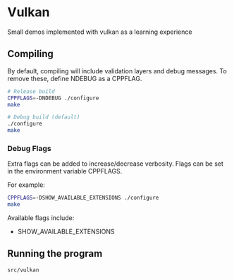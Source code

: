 # Vulkan

Small demos implemented with vulkan as a learning experience

## Compiling

By default, compiling will include validation layers and debug
messages. To remove these, define NDEBUG as a CPPFLAG.

```bash
# Release build
CPPFLAGS=-DNDEBUG ./configure
make

# Debug build (default)
./configure
make
```

### Debug Flags

Extra flags can be added to increase/decrease verbosity.
Flags can be set in the environment variable CPPFLAGS.

For example:

```bash
CPPFLAGS=-DSHOW_AVAILABLE_EXTENSIONS ./configure
make
```

Available flags include:
- SHOW_AVAILABLE_EXTENSIONS

## Running the program

```bash
src/vulkan
```

